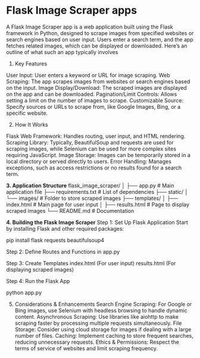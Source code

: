 # Flask Image Scraper apps 
A Flask Image Scraper app is a web application built using the Flask framework in Python, designed to scrape images from specified websites or search engines based on user input. 
Users enter a search term, and the app fetches related images, which can be displayed or downloaded. Here’s an outline of what such an app typically involves

1. Key Features

User Input: User enters a keyword or URL for image scraping.
Web Scraping: The app scrapes images from websites or search engines based on the input.
Image Display/Download: The scraped images are displayed on the app and can be downloaded.
Pagination/Limit Controls: Allows setting a limit on the number of images to scrape.
Customizable Source: Specify sources or URLs to scrape from, like Google Images, Bing, or a specific website.

2. How It Works
   
Flask Web Framework: Handles routing, user input, and HTML rendering.
Scraping Library: Typically, BeautifulSoup and requests are used for scraping images, while Selenium can be used for more complex sites requiring JavaScript.
Image Storage: Images can be temporarily stored in a local directory or served directly to users.
Error Handling: Manages exceptions, such as access restrictions or no results found for a search term.

**3. Application Structure**
flask_image_scraper/
│
├── app.py                    # Main application file
├── requirements.txt          # List of dependencies
├── static/
│   └── images/               # Folder to store scraped images
├── templates/
│   ├── index.html            # Main page for user input
│   ├── results.html          # Page to display scraped images
└── README.md                 # Documentation


**4. Building the Flask Image Scraper** 
Step 1: Set Up Flask Application
Start by installing Flask and other required packages:

pip install flask requests beautifulsoup4

Step 2: Define Routes and Functions in app.py

Step 3: Create Templates
index.html (For user input)
results.html (For displaying scraped images)

Step 4: Run the Flask App

python app.py

5. Considerations & Enhancements
Search Engine Scraping: For Google or Bing images, use Selenium with headless browsing to handle dynamic content.
Asynchronous Scraping: Use libraries like aiohttp to make scraping faster by processing multiple requests simultaneously.
File Storage: Consider using cloud storage for images if dealing with a large number of files.
Caching: Implement caching to store frequent searches, reducing unnecessary requests.
Ethics & Permissions: Respect the terms of service of websites and limit scraping frequency.

